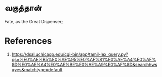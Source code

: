 # வகுத்தான்

Fate, as the Great Dispenser;

# References
1. https://dsal.uchicago.edu/cgi-bin/app/tamil-lex_query.py?qs=%E0%AE%B5%E0%AE%95%E0%AF%81%E0%AE%A4%E0%AF%8D%E0%AE%A4%E0%AE%BE%E0%AE%A9%E0%AF%8D&searchhws=yes&matchtype=default
